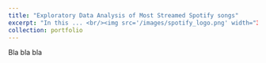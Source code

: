 ```yaml
---
title: "Exploratory Data Analysis of Most Streamed Spotify songs"
excerpt: "In this ... <br/><img src='/images/spotify_logo.png' width="300" height="300">"
collection: portfolio
---
```


Bla bla bla
